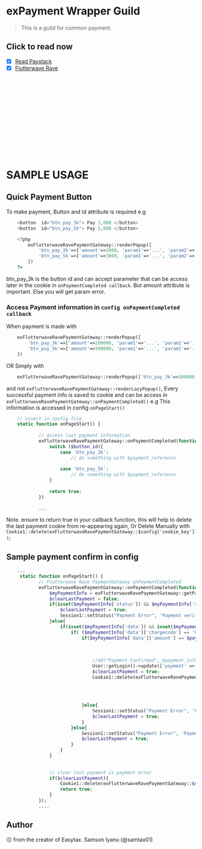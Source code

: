 #  exPayment Wrapper Guild
> This is a guild for common payment.

## Click to read now
- [x] [Read Paystack](README-PayStack.md)
- [x] [Flutterwave Rave](README-FlutterWave.md)

<br/><br/><br/><br/><br/><br/><br/><br/><br/><br/><br/><br/>
# SAMPLE USAGE
## Quick Payment Button
To make payment, Button and id attribute is required
e.g 
```php
    <button  id="btn_pay_3k"> Pay 3,000 </button>
    <button  id="btn_pay_5k"> Pay 5,000 </button>

    <?php 
        exFlutterwaveRavePaymentGateway::renderPopup([
            'btn_pay_3k'=>['amount'=>2000, 'param1'=>'...', 'param2'=>'...', ...],
            'btn_pay_5k'=>['amount'=>3000, 'param1'=>'...', 'param2'=>'...', ...],
        ])
    ?>
```
btn_pay_3k is the button id and can accept parameter that can be access later in the cookie in ```onPaymentCompleted callback```.
But amount attribute is important. Else you will get param error.



### Access Payment information in ```config onPaymentCompleted callback```
When payment is made with 
```php
    exFlutterwaveRavePaymentGateway::renderPopup([
        'btn_pay_3k'=>['amount'=>200000, 'param1'=>'...', 'param2'=>'...', ...],
        'btn_pay_5k'=>['amount'=>300000, 'param1'=>'...', 'param2'=>'...', ...],
    ])
```

OR Simply with 
```php
    exFlutterwaveRavePaymentGateway::renderPopup(['btn_pay_3k'=>300000, 'btn_pay_5k'=>500000], null)
```


and not ```exFlutterwaveRavePaymentGateway::renderLazyPopup()```, Every successful payment info is saved to cookie and can be access in ```exFlutterwaveRavePaymentGateway::onPaymentCompleted()```
e.g This information is accessed in config ```onPageStart()```
```php
    // insert in config file
    static function onPageStart() {
    
            // access last payment information
            exFlutterwaveRavePaymentGateway::onPaymentCompleted(function ($button_id, $payment_reference, $payment_info){
                switch ($button_id){
                    case 'btn_pay_3k':
                        // do something with $payment_reference
    
                    case 'btn_pay_5k':
                        // do something with $payment_reference
                }
    
                return true;
            })
            
            ...
```
Note. ensure to return true in your callback function, this will help to delete the last payment cookie from re-appearing again,
Or Delete Manually with ```Cookie1::delete(exFlutterwaveRavePaymentGateway::$config['cookie_key'])```;





## Sample payment confirm in config
```php
    ...
     static function onPageStart() {
            // Flutterwave Rave PaymentGateway onPaymentCompleted
            exFlutterwaveRavePaymentGateway::onPaymentCompleted(function ($button_id, $payment_reference, $payment_info){
                $myPaymentInfo = exFlutterwaveRavePaymentGateway::getPaymentInfo($payment_reference);
                $clearLastPayment = false;
                if(isset($myPaymentInfo['status']) && $myPaymentInfo['status'] == 'error'){
                    $clearLastPayment = true;
                    Session1::setStatus("Payment Error", 'Payment verification failed, please contact admin if this is an error', 'error');
                }else{
                    if(isset($myPaymentInfo['data']) && isset($myPaymentInfo['data']['chargecode'])){
                        if( ($myPaymentInfo['data']['chargecode'] == '0')  || ($myPaymentInfo['data']['chargecode'] == '00') ){
                            if($myPaymentInfo['data']['amount'] == $payment_info['param']['amount']){
    
    
    
                                //dd("Payment Confirmed", $payment_info);
                                User::getLogin()->update(['payment' => 'paid']) 
                                $clearLastPayment = true;
                                Cookie1::delete(exFlutterwaveRavePaymentGateway::$config['cookie_key']);
                                
    
    
    
                            }else{
                                Session1::setStatus("Payment Error", 'Payment amount not tally', 'error');
                                $clearLastPayment = true;
                            }
                        }else{
                            Session1::setStatus("Payment Error", 'Payment verification failed, please contact admin if this is an error', 'error');
                            $clearLastPayment = true;
                        }
                    }
                }
    
    
                // clear last payment is payment error
                if($clearLastPayment){
                    Cookie1::delete(exFlutterwaveRavePaymentGateway::$config['cookie_key']);
                    return true;
                }
            });
            ....
```


## Author
:kissing: from the creator of Easytax. Samson Iyanu (@samtax01)


